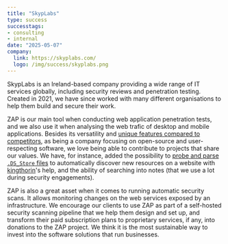 ```yaml
---
title: "SkypLabs"
type: success
successtags:
- consulting
- internal
date: "2025-05-07"
company:
  link: https://skyplabs.com/
  logo: /img/success/skyplabs.png
---
```

SkypLabs is an Ireland-based company providing a wide range of IT services
globally, including security reviews and penetration testing. Created in 2021,
we have since worked with many different organisations to help them build and
secure their work.

ZAP is our main tool when conducting web application penetration tests,
and we also use it when analysing the web trafic of desktop and mobile
applications. Besides its versatility and [unique features compared to
competitors][burp-missing-features], as being a company focusing on open-source
and user-respecting software, we love being able to contribute to projects
that share our values. We have, for instance, added the possibility to [probe
and parse `.DS_Store` files][ds-store-parsing] to automatically discover new
resources on a website with [kingthorin][gh-kingthorin]'s help, and the ability
of searching into notes (that we use a lot during security engagements).

ZAP is also a great asset when it comes to running automatic security scans.
It allows monitoring changes on the web services exposed by an infrastructure.
We encourage our clients to use ZAP as part of a self-hosted security scanning
pipeline that we help them design and set up, and transform their paid
subscription plans to proprietary services, if any, into donations to the ZAP
project. We think it is the most sustainable way to invest into the software
solutions that run businesses.

 [burp-missing-features]: https://www.zaproxy.org/docs/burp-to-zap-feature-map/#burp-missing-features "Burp Missing Features - ZAP Documentation"
 [ds-store-parsing]: https://www.zaproxy.org/blog/2023-09-08-ds-store-parsing/ "Parsing .DS_Store files with ZAP - The ZAP Blog"
 [gh-kingthorin]: https://github.com/kingthorin "kingthorin's GitHub profile"
